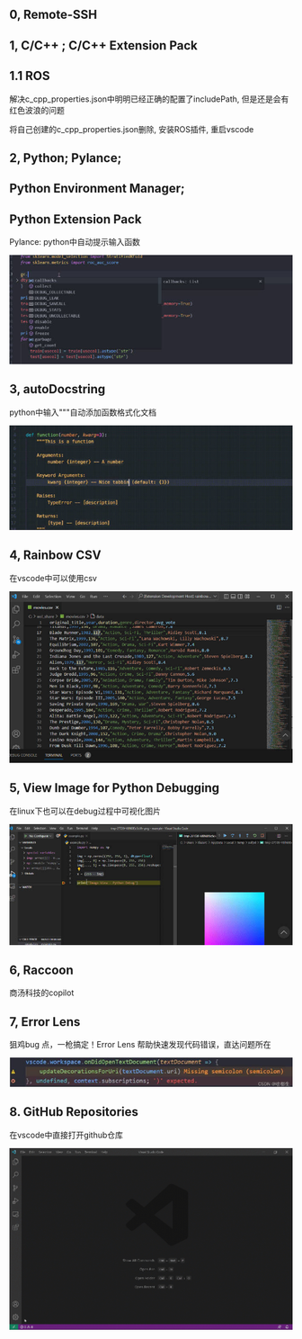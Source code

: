 ## 0, Remote-SSH

## 1, C/C++ ; C/C++ Extension Pack

## 1.1 ROS

解决c_cpp_properties.json中明明已经正确的配置了includePath, 但是还是会有红色波浪的问题

将自己创建的c_cpp_properties.json删除, 安装ROS插件, 重启vscode

## 2, Python; Pylance; 

## Python Environment Manager; 

## Python Extension Pack

Pylance: python中自动提示输入函数

![](assets/pylance.jpg)

## 3, autoDocstring

python中输入"""自动添加函数格式化文档

![](assets/autoDocstring.jpg)

## 4, Rainbow CSV

在vscode中可以使用csv

![](assets/rainbow.jpg)

## 5, View Image for Python Debugging

在linux下也可以在debug过程中可视化图片

![](assets/view_image.jpg)

##  6, Raccoon

商汤科技的copilot

## 7, Error Lens

狙鸡bug 点，一枪搞定！Error Lens 帮助快速发现代码错误，直达问题所在

![](assets/error_lens.jpg)

## 8. GitHub Repositories

在vscode中直接打开github仓库

![](assets/github.gif)



